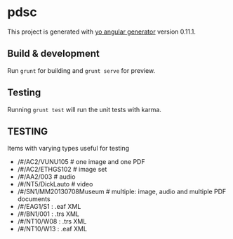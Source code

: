# pdsc

This project is generated with [yo angular generator](https://github.com/yeoman/generator-angular)
version 0.11.1.

## Build & development

Run `grunt` for building and `grunt serve` for preview.

## Testing

Running `grunt test` will run the unit tests with karma.

## TESTING

Items with varying types useful for testing
  * /#/AC2/VUNU105 # one image and one PDF
  * /#/AC2/ETHGS102 # image set
  * /#/AA2/003 # audio
  * /#/NT5/DickLauto # video
  * /#/SN1/MM20130708Museum # multiple: image, audio and multiple PDF documents
  * /#/EAG1/S1 : .eaf XML
  * /#/BN1/001 : .trs XML
  * /#/NT10/W08 : .trs XML
  * /#/NT10/W13 : .eaf XML

